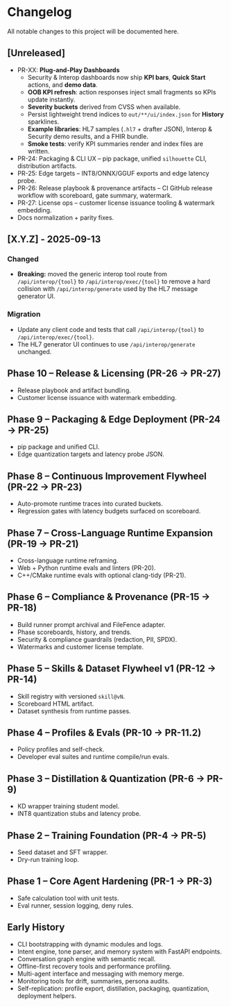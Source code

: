 # Changelog

All notable changes to this project will be documented here.

## [Unreleased]
- PR-XX: **Plug-and-Play Dashboards**
  - Security & Interop dashboards now ship **KPI bars**, **Quick Start** actions, and **demo data**.
  - **OOB KPI refresh**: action responses inject small fragments so KPIs update instantly.
  - **Severity buckets** derived from CVSS when available.
  - Persist lightweight trend indices to `out/**/ui/index.json` for **History** sparklines.
  - **Example libraries**: HL7 samples (`.hl7` + drafter JSON), Interop & Security demo results, and a FHIR bundle.
  - **Smoke tests**: verify KPI summaries render and index files are written.
- PR-24: Packaging & CLI UX – pip package, unified `silhouette` CLI, distribution artifacts.
- PR-25: Edge targets – INT8/ONNX/GGUF exports and edge latency probe.
- PR-26: Release playbook & provenance artifacts – CI GitHub release workflow with scoreboard, gate summary, watermark.
- PR-27: License ops – customer license issuance tooling & watermark embedding.
- Docs normalization + parity fixes.

## [X.Y.Z] - 2025-09-13
### Changed
- **Breaking:** moved the generic interop tool route from `/api/interop/{tool}`
  to `/api/interop/exec/{tool}` to remove a hard collision with
  `/api/interop/generate` used by the HL7 message generator UI.

### Migration
- Update any client code and tests that call `/api/interop/{tool}` to
  `/api/interop/exec/{tool}`.
- The HL7 generator UI continues to use `/api/interop/generate` unchanged.

## Phase 10 – Release & Licensing (PR-26 → PR-27)
- Release playbook and artifact bundling.
- Customer license issuance with watermark embedding.

## Phase 9 – Packaging & Edge Deployment (PR-24 → PR-25)
- pip package and unified CLI.
- Edge quantization targets and latency probe JSON.

## Phase 8 – Continuous Improvement Flywheel (PR-22 → PR-23)
- Auto-promote runtime traces into curated buckets.
- Regression gates with latency budgets surfaced on scoreboard.

## Phase 7 – Cross-Language Runtime Expansion (PR-19 → PR-21)
- Cross-language runtime reframing.
- Web + Python runtime evals and linters (PR-20).
- C++/CMake runtime evals with optional clang-tidy (PR-21).

## Phase 6 – Compliance & Provenance (PR-15 → PR-18)
- Build runner prompt archival and FileFence adapter.
- Phase scoreboards, history, and trends.
- Security & compliance guardrails (redaction, PII, SPDX).
- Watermarks and customer license template.

## Phase 5 – Skills & Dataset Flywheel v1 (PR-12 → PR-14)
- Skill registry with versioned `skill@vN`.
- Scoreboard HTML artifact.
- Dataset synthesis from runtime passes.

## Phase 4 – Profiles & Evals (PR-10 → PR-11.2)
- Policy profiles and self-check.
- Developer eval suites and runtime compile/run evals.

## Phase 3 – Distillation & Quantization (PR-6 → PR-9)
- KD wrapper training student model.
- INT8 quantization stubs and latency probe.

## Phase 2 – Training Foundation (PR-4 → PR-5)
- Seed dataset and SFT wrapper.
- Dry-run training loop.

## Phase 1 – Core Agent Hardening (PR-1 → PR-3)
- Safe calculation tool with unit tests.
- Eval runner, session logging, deny rules.

## Early History
- CLI bootstrapping with dynamic modules and logs.
- Intent engine, tone parser, and memory system with FastAPI endpoints.
- Conversation graph engine with semantic recall.
- Offline-first recovery tools and performance profiling.
- Multi-agent interface and messaging with memory merge.
- Monitoring tools for drift, summaries, persona audits.
- Self-replication: profile export, distillation, packaging, quantization, deployment helpers.
